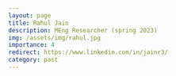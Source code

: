 ```yaml
---
layout: page
title: Rahul Jain
description: MEng Researcher (spring 2023)
img: /assets/img/rahul.jpg
importance: 4
redirect: https://www.linkedin.com/in/jainr3/
category: past
---
```

